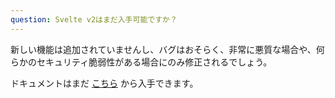 ```yaml
---
question: Svelte v2はまだ入手可能ですか？
---
```


新しい機能は追加されていませんし、バグはおそらく、非常に悪質な場合や、何らかのセキュリティ脆弱性がある場合にのみ修正されるでしょう。

ドキュメントはまだ [こちら](https://v2.svelte.dev/guide) から入手できます。
